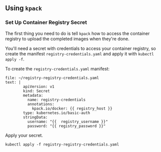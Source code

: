 ## Using `kpack`

### Set Up Container Registry Secret

The first thing you need to do is tell `kpack` how to access the container registry to upload the completed images when they're done. 

You'll need a secret with credentials to access your container registry, so create the manifest `registry-credentials.yaml` and apply it with `kubectl apply -f`.

To create the `registry-credentials.yaml` manifest:

```editor:append-lines-to-file
file: ~/registry-registry-credentials.yaml
text: |
        apiVersion: v1
        kind: Secret
        metadata:
          name: registry-credentials
          annotations:
            kpack.io/docker: {{ registry_host }}
        type: kubernetes.io/basic-auth
        stringData:
          username: "{{  registry_username }}"
          password: "{{ registry_password }}"

```

Apply your secret.
```execute-1
kubectl apply -f registry-registry-credentials.yaml
```

